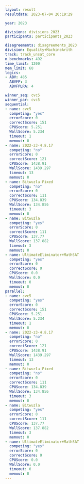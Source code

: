 ```yaml
---
layout: result
resultdate: 2023-07-04 20:19:29

year: 2023

divisions: divisions_2023
participants: participants_2023

disagreements: disagreements_2023
division: Equality+MachineArith
track: track_unsat_core
n_benchmarks: 492
time_limit: 1200
mem_limit: 60
logics:
- ABV: 485
  ABVFP: 3
  ABVFPLRA: 4

winner_seq: cvc5
winner_par: cvc5
sequential:
- name: cvc5
  competing: "yes"
  errorScore: 0
  correctScore: 151
  CPUScore: 5.251
  WallScore: 5.234
  timeout: 1
  memout: 0
- name: 2022-z3-4.8.17
  competing: "no"
  errorScore: 0
  correctScore: 121
  CPUScore: 1438.91
  WallScore: 1439.297
  timeout: 13
  memout: 0
- name: Bitwuzla Fixed
  competing: "no"
  errorScore: 0
  correctScore: 111
  CPUScore: 134.839
  WallScore: 134.856
  timeout: 3
  memout: 0
- name: Bitwuzla
  competing: "yes"
  errorScore: 0
  correctScore: 111
  CPUScore: 137.77
  WallScore: 137.882
  timeout: 3
  memout: 0
- name: UltimateEliminator+MathSAT
  competing: "yes"
  errorScore: 0
  correctScore: 0
  CPUScore: 0.0
  WallScore: 0.0
  timeout: 0
  memout: 0
parallel:
- name: cvc5
  competing: "yes"
  errorScore: 0
  correctScore: 151
  CPUScore: 5.251
  WallScore: 5.234
  timeout: 1
  memout: 0
- name: 2022-z3-4.8.17
  competing: "no"
  errorScore: 0
  correctScore: 121
  CPUScore: 1438.91
  WallScore: 1439.297
  timeout: 13
  memout: 0
- name: Bitwuzla Fixed
  competing: "no"
  errorScore: 0
  correctScore: 111
  CPUScore: 134.839
  WallScore: 134.856
  timeout: 3
  memout: 0
- name: Bitwuzla
  competing: "yes"
  errorScore: 0
  correctScore: 111
  CPUScore: 137.77
  WallScore: 137.882
  timeout: 3
  memout: 0
- name: UltimateEliminator+MathSAT
  competing: "yes"
  errorScore: 0
  correctScore: 0
  CPUScore: 0.0
  WallScore: 0.0
  timeout: 0
  memout: 0
---
```

